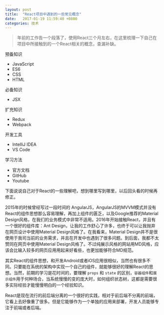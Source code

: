 ```yaml
---
layout: post
title:  "React项目中遇到的一些常见概念"
date:   2017-01-19 11:59:40 +0800
categories: 技术
---
```


> 年前的工作告一个段落了，使用React三个月左右，在这里梳理一下自己在项目中所接触到的一个React相关的概念，查漏补缺。

预备知识

* JavaScript
* ES6
* CSS
* HTML

必备知识

* JSX

扩充知识

* Redux
* Webpack

开发工具

* IntelliJ IDEA
* VS Code

学习方法

* 官方文档
* GitHub
* Youtube

下面说说自己对于React的一些理解吧，想到哪里写到哪里，以后回头看的时候再修正。

2015年的时候曾经写过一段时间的 AngularJS，AngularJS的MVVM模式并没有React的组件思想那么容易理解，再加上组件的匮乏，以及Google推荐的Material Design风格，在我们的业务模式中非常不适用。2016年开始接触React，并且有一个很好的组件库：Ant Design，让我的工作舒心了许多，也终于可以让我抛弃在网页设计中使用Material Design风格了。在我看来，Material Design并不是很使用于我司当前的业务需求，并且在开发中也遇到了很多问题。到后面，我都不太赞同在网页中使用Material Design风格了。不过纯展示风格的网站用MD风格，应该会比输入较多的网页应用用起来好看些，也更加能够符合MD规范。

其实React的组件思想，和开发Android或者iOS应用很相似，当然也有很多不同。只要能在系统的架构中实现一个自己的组件，就能够很好的理解React的思想。当然，前期的学习是花时间的，要理解 `props` 和 `state` 的区别，`容器组件`和`展示组件`用于何种场合，当系统慢慢的变的庞大时，如何组织状态树，这都是需要很多实际经验才能慢慢明白的一个经验知识。

React是现在流行的前后端分离的一个很好的实践，相对于前后端不分离的前端，它看上去好像重了很多。但是它能够作为一个单独的应用来部署，开发人员能够专注于前端或者后端。







